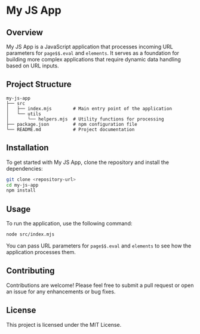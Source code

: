 # My JS App

## Overview
My JS App is a JavaScript application that processes incoming URL parameters for `page$$.eval` and `elements`. It serves as a foundation for building more complex applications that require dynamic data handling based on URL inputs.

## Project Structure
```
my-js-app
├── src
│   ├── index.mjs        # Main entry point of the application
│   └── utils
│       └── helpers.mjs  # Utility functions for processing
├── package.json         # npm configuration file
└── README.md            # Project documentation
```

## Installation
To get started with My JS App, clone the repository and install the dependencies:

```bash
git clone <repository-url>
cd my-js-app
npm install
```

## Usage
To run the application, use the following command:

```bash
node src/index.mjs
```

You can pass URL parameters for `page$$.eval` and `elements` to see how the application processes them.

## Contributing
Contributions are welcome! Please feel free to submit a pull request or open an issue for any enhancements or bug fixes.

## License
This project is licensed under the MIT License.